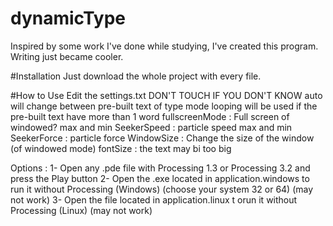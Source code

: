# dynamicType
Inspired by some work I've done while studying, I've created this program. Writing just became cooler.

#Installation
Just download the whole project with every file.

#How to Use
Edit the settings.txt
DON'T TOUCH IF YOU DON'T KNOW
auto will change between pre-built text of type mode
looping will be used if the pre-built text have more than 1 word
fullscreenMode : Full screen of windowed?
max and min SeekerSpeed : particle speed
max and min SeekerForce : particle force
WindowSize : Change the size of the window (of windowed mode)
fontSize : the text may bi too big

Options : 
  1- Open any .pde file with Processing 1.3 or Processing 3.2 and press the Play button
  2- Open the .exe located in application.windows to run it without Processing (Windows) (choose your system 32 or 64) (may not work)
  3- Open the file  located in application.linux t orun it without Processing (Linux) (may not work)
  
